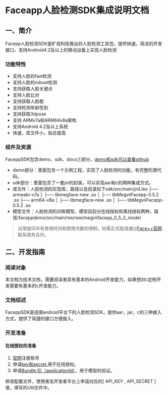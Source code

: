 # Faceapp人脸检测SDK集成说明文档
## 一、简介

Facepp人脸检测SDK是旷视科技推出的人脸检测工具包，提供快速，简洁的开发接口，支持Android4.2及以上的移动设备上实现人脸检测

### 功能特性
* 支持人脸的fast检测
* 支持人脸的robust检测
* 支持获取人脸关键点
* 支持人脸比对
* 支持获取人脸框
* 支持检测年龄性别
* 支持获取3dpose
* 支持 ARMv7a和ARM64v8a架构
* 支持Android 4.2及以上系统
* 快速，库文件小，贴合度高

### 组件及资源
FaceppSDK包含demo、sdk、docs三部分，[demo和sdk可以查看github](https://github.com/FacePlusPlus/MegviiFacepp-Android-SDK)

* demo部分：里面包含一个示例工程，实现了人脸检测的功能，有完整的源代码。
* sdk部分：里面包含了一套jni的封装，可以实现aar和c的两种集成方式。
* 库文件：人脸检测的实现库，路径以及目录如下sdk/src/main/jniLibs
├── armeabi-v7a
│   ├── libmegface-new .so
│   ├── libMegviiFacepp-0.5.2 .so
├── arm64-v8a
│   ├── libmegface-new .so
│   ├── libMegviiFacepp-0.5.2 .so
* 模型文件：人脸检测的训练模型，模型目前分在线授权和离线授权两种，路径/faceppdemo/src/main/res/raw/megviifacepp_0_5_2_model
> 试⽤版SDK有使用时间和使用次数的限制，如需正式版请通过[Face++官网](https://www.faceplusplus.com.cn)联系商务合作。

## 二、开发指南
### 阅读对象
本文档为技术文档，需要阅读者具有基本的Android开发能力，如果想对c定制开发需要有基本的c开发能力。

### 文档综述
FaceppSDK是适用android平台下的人脸检测SDK，提供aar，jar，c的三种接入方式，提供了简捷的接口方便接入。

### 开发准备

#### 在线授权的准备
1. [官网](https://www.faceplusplus.com.cn/)注册账号
2. 申请[key和secret](https://console.faceplusplus.com.cn/dashboard),用于在线授权。
3. 申请[Bundle ID（applicationId）](https://console.faceplusplus.com.cn/dashboard)，用于模型的验证。

 修改配置文件，使用者去开发者平台上申请对应的[ API_KEY , API_SECRET ]值，填写的Util文件中。

